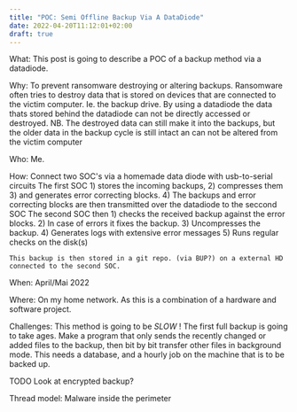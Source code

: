 ```yaml
---
title: "POC: Semi Offline Backup Via A DataDiode"
date: 2022-04-20T11:12:01+02:00
draft: true
---
```


What:
    This post is going to describe a POC of a backup method via a datadiode.


Why:
    To prevent ransomware destroying or altering backups.
    Ransomware often tries to destroy data that is stored on devices that are connected to the victim computer. Ie. the backup drive.
    By using a datadiode the data thats stored behind the datadiode can not be directly accessed or destroyed.
    NB. The destroyed data can still make it into the backups, but the older data in the backup cycle is still intact an can not be altered from the victim computer


Who:
    Me.

How:
    Connect two SOC's via a homemade data diode with usb-to-serial circuits
    The first SOC 1) stores the incoming backups, 
                  2) compresses them 
                  3) and generates error correcting blocks.
                  4) The backups and error correcting blocks are then transmitted over the datadiode to the seccond SOC
    The second SOC then 1) checks the received backup against the error blocks. 
                        2) In case of errors it fixes the backup.
                        3) Uncompresses the backup.
                        4) Generates logs with extensive error messages
                        5) Runs regular checks on the disk(s)


    This backup is then stored in a git repo. (via BUP?) on a external HD connected to the second SOC.


When:
    April/Mai 2022

Where:
    On my home network. As this is a combination of a hardware and software project.


Challenges:
    This method is going to be _SLOW_ ! The first full backup is going to take ages.
    Make a program that only sends the recently changed or added files to the backup, 
    then bit by bit transfer other files in background mode.
    This needs a database, and a hourly job on the machine that is to be backed up.

TODO
    Look at encrypted backup?

Thread model:
    Malware inside the perimeter

